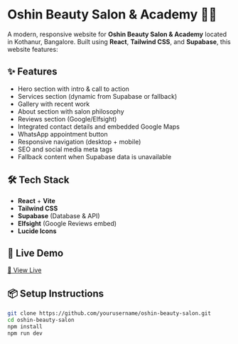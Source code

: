 # Oshin Beauty Salon & Academy 💄🌸

A modern, responsive website for **Oshin Beauty Salon & Academy** located in Kothanur, Bangalore. Built using **React**, **Tailwind CSS**, and **Supabase**, this website features:

## ✨ Features

- Hero section with intro & call to action
- Services section (dynamic from Supabase or fallback)
- Gallery with recent work
- About section with salon philosophy
- Reviews section (Google/Elfsight)
- Integrated contact details and embedded Google Maps
- WhatsApp appointment button
- Responsive navigation (desktop + mobile)
- SEO and social media meta tags
- Fallback content when Supabase data is unavailable

## 🛠️ Tech Stack

- **React** + **Vite**
- **Tailwind CSS**
- **Supabase** (Database & API)
- **Elfsight** (Google Reviews embed)
- **Lucide Icons**

## 📍 Live Demo

[🔗 View Live](https://beauty-salon-flame.vercel.app/)


## 📦 Setup Instructions

```bash
git clone https://github.com/yourusername/oshin-beauty-salon.git
cd oshin-beauty-salon
npm install
npm run dev
